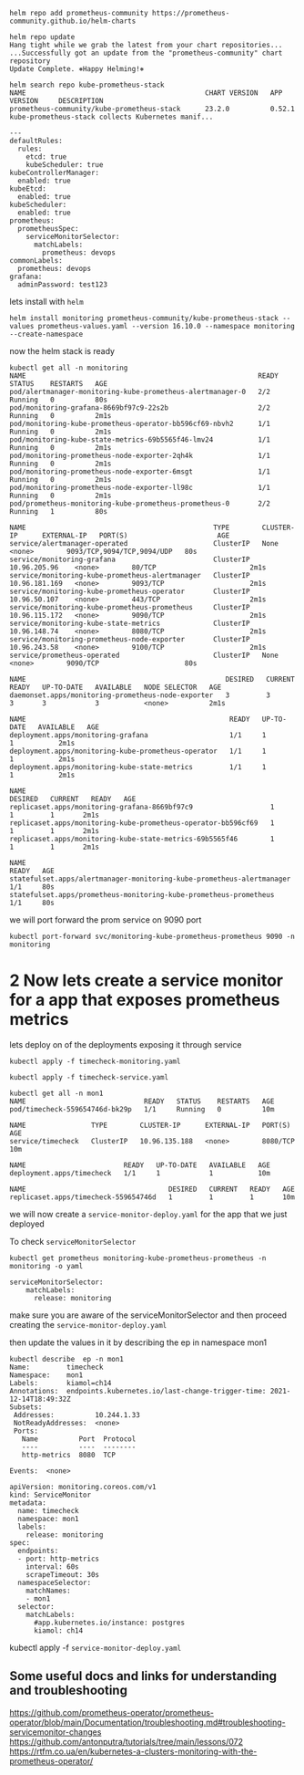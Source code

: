 


`helm repo add prometheus-community https://prometheus-community.github.io/helm-charts`

```
helm repo update
Hang tight while we grab the latest from your chart repositories...
...Successfully got an update from the "prometheus-community" chart repository
Update Complete. ⎈Happy Helming!⎈
```


```
helm search repo kube-prometheus-stack 
NAME                                            CHART VERSION   APP VERSION     DESCRIPTION                                       
prometheus-community/kube-prometheus-stack      23.2.0          0.52.1          kube-prometheus-stack collects Kubernetes manif...
```


```
---
defaultRules:
  rules:
    etcd: true
    kubeScheduler: true
kubeControllerManager:
  enabled: true
kubeEtcd:
  enabled: true
kubeScheduler:
  enabled: true
prometheus:
  prometheusSpec:
    serviceMonitorSelector:
      matchLabels:
        prometheus: devops
commonLabels:
  prometheus: devops
grafana:
  adminPassword: test123
```

lets install with `helm`

`helm install monitoring prometheus-community/kube-prometheus-stack --values prometheus-values.yaml --version 16.10.0 --namespace monitoring --create-namespace`

now the helm stack is ready 

```
kubectl get all -n monitoring
NAME                                                         READY   STATUS    RESTARTS   AGE
pod/alertmanager-monitoring-kube-prometheus-alertmanager-0   2/2     Running   0          80s
pod/monitoring-grafana-8669bf97c9-22s2b                      2/2     Running   0          2m1s
pod/monitoring-kube-prometheus-operator-bb596cf69-nbvh2      1/1     Running   0          2m1s
pod/monitoring-kube-state-metrics-69b5565f46-lmv24           1/1     Running   0          2m1s
pod/monitoring-prometheus-node-exporter-2qh4k                1/1     Running   0          2m1s
pod/monitoring-prometheus-node-exporter-6msgt                1/1     Running   0          2m1s
pod/monitoring-prometheus-node-exporter-ll98c                1/1     Running   0          2m1s
pod/prometheus-monitoring-kube-prometheus-prometheus-0       2/2     Running   1          80s

NAME                                              TYPE        CLUSTER-IP      EXTERNAL-IP   PORT(S)                      AGE
service/alertmanager-operated                     ClusterIP   None            <none>        9093/TCP,9094/TCP,9094/UDP   80s
service/monitoring-grafana                        ClusterIP   10.96.205.96    <none>        80/TCP                       2m1s
service/monitoring-kube-prometheus-alertmanager   ClusterIP   10.96.181.169   <none>        9093/TCP                     2m1s
service/monitoring-kube-prometheus-operator       ClusterIP   10.96.50.107    <none>        443/TCP                      2m1s
service/monitoring-kube-prometheus-prometheus     ClusterIP   10.96.115.172   <none>        9090/TCP                     2m1s
service/monitoring-kube-state-metrics             ClusterIP   10.96.148.74    <none>        8080/TCP                     2m1s
service/monitoring-prometheus-node-exporter       ClusterIP   10.96.243.58    <none>        9100/TCP                     2m1s
service/prometheus-operated                       ClusterIP   None            <none>        9090/TCP                     80s

NAME                                                 DESIRED   CURRENT   READY   UP-TO-DATE   AVAILABLE   NODE SELECTOR   AGE
daemonset.apps/monitoring-prometheus-node-exporter   3         3         3       3            3           <none>          2m1s

NAME                                                  READY   UP-TO-DATE   AVAILABLE   AGE
deployment.apps/monitoring-grafana                    1/1     1            1           2m1s
deployment.apps/monitoring-kube-prometheus-operator   1/1     1            1           2m1s
deployment.apps/monitoring-kube-state-metrics         1/1     1            1           2m1s

NAME                                                            DESIRED   CURRENT   READY   AGE
replicaset.apps/monitoring-grafana-8669bf97c9                   1         1         1       2m1s
replicaset.apps/monitoring-kube-prometheus-operator-bb596cf69   1         1         1       2m1s
replicaset.apps/monitoring-kube-state-metrics-69b5565f46        1         1         1       2m1s

NAME                                                                    READY   AGE
statefulset.apps/alertmanager-monitoring-kube-prometheus-alertmanager   1/1     80s
statefulset.apps/prometheus-monitoring-kube-prometheus-prometheus       1/1     80s
```

we will port forward the prom service on 9090 port 

`kubectl port-forward svc/monitoring-kube-prometheus-prometheus 9090 -n monitoring`


# 2 Now lets create a service monitor for a app that exposes prometheus metrics 

lets deploy on of the deployments exposing it through service

```
kubectl apply -f timecheck-monitoring.yaml
```

```
kubectl apply -f timecheck-service.yaml
```

```
kubectl get all -n mon1
NAME                             READY   STATUS    RESTARTS   AGE
pod/timecheck-559654746d-bk29p   1/1     Running   0          10m

NAME                TYPE        CLUSTER-IP      EXTERNAL-IP   PORT(S)    AGE
service/timecheck   ClusterIP   10.96.135.188   <none>        8080/TCP   10m

NAME                        READY   UP-TO-DATE   AVAILABLE   AGE
deployment.apps/timecheck   1/1     1            1           10m

NAME                                   DESIRED   CURRENT   READY   AGE
replicaset.apps/timecheck-559654746d   1         1         1       10m
```

we will now create a `service-monitor-deploy.yaml` for the app that we just deployed


To check `serviceMonitorSelector`

`kubectl get prometheus monitoring-kube-prometheus-prometheus -n monitoring -o yaml`

```
serviceMonitorSelector:
    matchLabels:
      release: monitoring
```

make sure you are aware of the serviceMonitorSelector and then proceed creating the `service-monitor-deploy.yaml`

 then update the values in it by describing the ep in namespace mon1 

 ```
 kubectl describe  ep -n mon1
Name:         timecheck
Namespace:    mon1
Labels:       kiamol=ch14
Annotations:  endpoints.kubernetes.io/last-change-trigger-time: 2021-12-14T18:49:32Z
Subsets:
  Addresses:          10.244.1.33
  NotReadyAddresses:  <none>
  Ports:
    Name          Port  Protocol
    ----          ----  --------
    http-metrics  8080  TCP

Events:  <none>
```




```
apiVersion: monitoring.coreos.com/v1
kind: ServiceMonitor
metadata:
  name: timecheck
  namespace: mon1
  labels:
    release: monitoring
spec:
  endpoints:
  - port: http-metrics
    interval: 60s
    scrapeTimeout: 30s
  namespaceSelector:
    matchNames:
    - mon1
  selector:
    matchLabels:
      #app.kubernetes.io/instance: postgres
      kiamol: ch14
```

kubectl apply -f `service-monitor-deploy.yaml`






## Some useful docs and links for understanding and troubleshooting

https://github.com/prometheus-operator/prometheus-operator/blob/main/Documentation/troubleshooting.md#troubleshooting-servicemonitor-changes
https://github.com/antonputra/tutorials/tree/main/lessons/072
https://rtfm.co.ua/en/kubernetes-a-clusters-monitoring-with-the-prometheus-operator/


